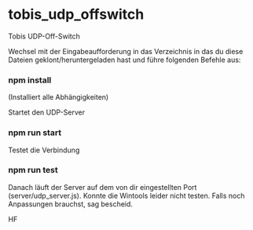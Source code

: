 # tobis_udp_offswitch
Tobis UDP-Off-Switch

Wechsel mit der Eingabeaufforderung in das Verzeichnis in das du diese 
Dateien geklont/heruntergeladen hast und führe folgenden Befehle aus:   


### npm install
(Installiert alle Abhängigkeiten)

Startet den UDP-Server
### npm run start

Testet die Verbindung
### npm run test

Danach läuft der Server auf dem von dir eingestellten Port (server/udp_server.js).
Konnte die Wintools leider nicht testen. 
Falls noch Anpassungen brauchst, sag bescheid. 

HF
